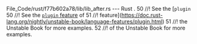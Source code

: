 File_Code/rust/f77b602a78/lib/lib_after.rs --- Rust
 .                                                                                                                                                           50 //! See the [`plugin`
50 //! See the [`plugin` feature](../unstable-book/language-features/plugin.html) of                                                                         51 //! feature](https://doc.rust-lang.org/nightly/unstable-book/language-features/plugin.html)
51 //! the Unstable Book for more examples.                                                                                                                  52 //! of the Unstable Book for more examples.

